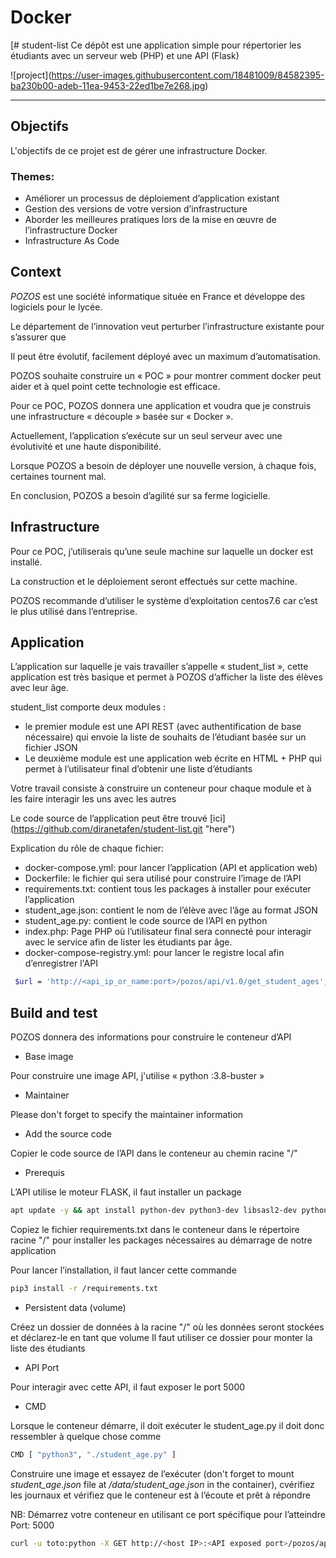 # Docker
[# student-list 
Ce dépôt est une application simple pour répertorier les étudiants avec un serveur web (PHP) et une API (Flask)

!\[project\](https://user-images.githubusercontent.com/18481009/84582395-ba230b00-adeb-11ea-9453-22ed1be7e268.jpg)


------------


## Objectifs

L'objectifs de ce projet est de gérer une infrastructure Docker.

### Themes:

- Améliorer un processus de déploiement d’application existant
- Gestion des versions de votre version d’infrastructure
- Aborder les meilleures pratiques lors de la mise en œuvre de l’infrastructure Docker
- Infrastructure As Code

## Context


*POZOS*  est une société informatique située en France et développe des logiciels pour le lycée.

Le département de l’innovation veut perturber l’infrastructure existante pour s’assurer que

Il peut être évolutif, facilement déployé avec un maximum d’automatisation.

POZOS souhaite construire un « POC » pour montrer comment docker peut  aider et à quel point cette technologie est efficace.

Pour ce POC, POZOS donnera une application et voudra que je construis une infrastructure « découple » basée sur « Docker ».

Actuellement, l’application s’exécute sur un seul serveur avec une évolutivité et une haute disponibilité.

Lorsque POZOS a besoin de déployer une nouvelle version, à chaque fois, certaines tournent mal.

En conclusion, POZOS a besoin d’agilité sur sa ferme logicielle.

## Infrastructure

Pour ce POC,  j’utiliserais qu’une seule machine sur laquelle un docker est installé.

La construction et le déploiement seront effectués sur cette machine.

POZOS recommande d’utiliser le système d’exploitation centos7.6 car c’est le plus utilisé dans l’entreprise.

## Application


L’application sur laquelle je vais travailler s’appelle « student_list », cette application est très basique et permet à POZOS d’afficher la liste des élèves avec leur âge.

student_list comporte deux modules :

- le premier module est une API REST (avec authentification de base nécessaire) qui envoie la liste de souhaits de l’étudiant basée sur un fichier JSON
- Le deuxième module est une application web écrite en HTML + PHP qui permet à l’utilisateur final d’obtenir une liste d’étudiants

Votre travail consiste à construire un conteneur pour chaque module et à les faire interagir les uns avec les autres

Le code source de l’application peut être trouvé \[ici\](https://github.com/diranetafen/student-list.git "here")

Explication du rôle de chaque fichier:

- docker-compose.yml: pour lancer l’application (API et application web)
- Dockerfile:  le fichier qui sera utilisé pour construire l’image de l’API 
- requirements.txt: contient tous les packages à installer pour exécuter l’application
- student_age.json: contient le nom de l’élève avec l’âge au format JSON
- student_age.py: contient le code source de l’API en python
- index.php: Page PHP où l’utilisateur final sera connecté pour interagir avec le service afin de lister les étudiants par âge.
- docker-compose-registry.yml: pour lancer le registre local afin d’enregistrer l'API

```bash 
 $url = 'http://<api_ip_or_name:port>/pozos/api/v1.0/get_student_ages';
 ```



## Build and test 

POZOS donnera des informations pour construire le conteneur d’API

- Base image

Pour construire une image API, j'utilise « python :3.8-buster »

- Maintainer

Please don't forget to specify the maintainer information

- Add the source code

Copier le code source de l’API dans le conteneur au chemin racine "/" 

- Prerequis

L’API utilise le moteur FLASK, il faut installer un package 
```bash
apt update -y && apt install python-dev python3-dev libsasl2-dev python-dev libldap2-dev libssl-dev -y
```
Copiez le fichier requirements.txt dans le conteneur dans le répertoire racine "/" pour installer les packages nécessaires au démarrage de notre application

Pour lancer l’installation, il faut lancer cette commande

```bash
pip3 install -r /requirements.txt
```
- Persistent data (volume)

Créez un dossier de données à la racine "/" où les données seront stockées et déclarez-le en tant que volume
Il faut utiliser ce dossier pour monter la liste des étudiants

- API Port

Pour interagir avec cette API, il faut exposer le port 5000

- CMD

Lorsque le conteneur démarre, il doit exécuter le student_age.py il doit donc ressembler à quelque chose comme
```bash 
CMD [ "python3", "./student_age.py" ]
```

Construire une image et essayez de l’exécuter (don't forget to mount *student_age.json* file at */data/student_age.json* in the container), cvérifiez les journaux et vérifiez que le conteneur est à l’écoute et prêt à répondre

NB: Démarrez votre conteneur en utilisant ce port spécifique pour l’atteindre 
Port: 5000
```bash 
curl -u toto:python -X GET http://<host IP>:<API exposed port>/pozos/api/v1.0/get_student_ages
```






